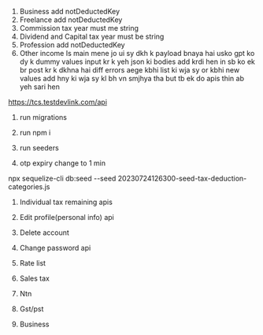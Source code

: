 1. Business  add notDeductedKey
2. Freelance  add notDeductedKey
3. Commission tax year must me string
4. Dividend and Capital  tax year must be string
5. Profession  add notDeductedKey
6. Other income
Is main mene jo ui sy dkh k payload bnaya hai usko gpt ko dy k dummy values input kr k yeh json ki bodies add krdi hen in sb ko ek br post kr k dkhna hai diff errors aege kbhi list ki wja sy or kbhi new values add hny ki wja sy kl bh vn smjhya tha but tb ek do apis thin ab yeh sari hen

https://tcs.testdevlink.com/api

1. run migrations
2. run npm i 
3. run seeders

1. otp expiry change to 1 min


npx sequelize-cli db:seed --seed 20230724126300-seed-tax-deduction-categories.js

1. Individual tax remaining apis
2. Edit profile(personal info) api
3. Delete account 
4. Change password api
5. Rate list

6. Sales tax
7. Ntn
8. Gst/pst
9. Business
